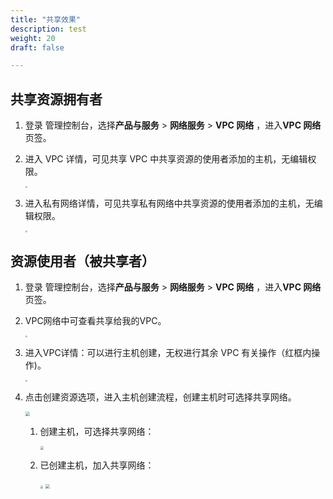```yaml
---
title: "共享效果"
description: test
weight: 20
draft: false

---
```


## **共享资源拥有者**

1. 登录 管理控制台，选择**产品与服务** > **网络服务** > **VPC 网络** ，进入**VPC 网络**页签。

2. 进入 VPC 详情，可见共享 VPC 中共享资源的使用者添加的主机，无编辑权限。

   <img src="../_images/rs_12.png" style="zoom:19%;" />

3. 进入私有网络详情，可见共享私有网络中共享资源的使用者添加的主机，无编辑权限。

   <img src="../_images/rs_13.png" style="zoom:19%;" />

## **资源使用者（被共享者）**

1. 登录 管理控制台，选择**产品与服务** > **网络服务** > **VPC 网络** ，进入**VPC 网络**页签。

2. VPC网络中可查看共享给我的VPC。

   <img src="../_images/rs_14.png" style="zoom:19%;" />

3. 进入VPC详情：可以进行主机创建，无权进行其余 VPC 有关操作（红框内操作)。

   <img src="../_images/rs_15.png" style="zoom:22%;" />

4. 点击创建资源选项，进入主机创建流程，创建主机时可选择共享网络。

   <img src="../_images/rs_16.png" style="zoom:43%;" />

   1. 创建主机，可选择共享网络：

      <img src="../_images/rs_17.png" style="zoom:33%;" />

   2. 已创建主机，加入共享网络：

      <img src="../_images/rs_18.png" style="zoom:30%;" />

      <img src="../_images/rs_19.png" style="zoom:40%;" />